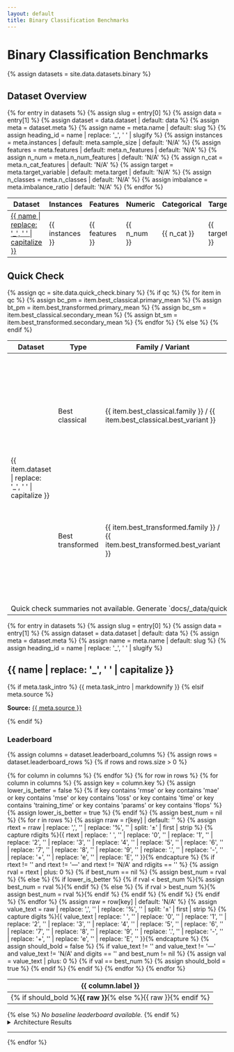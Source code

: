 ```yaml
---
layout: default
title: Binary Classification Benchmarks
---
```


# Binary Classification Benchmarks

<style>
.wrapper {
  max-width: 1200px;
  padding-left: 2rem;
  padding-right: 2rem;
}

@media screen and (max-width: 640px) {
  .wrapper {
    padding-left: 1.25rem;
    padding-right: 1.25rem;
  }
}
</style>

{% assign datasets = site.data.datasets.binary %}

<h2>Dataset Overview</h2>

<div class="table-scroll">
<table>
  <thead>
    <tr>
      <th>Dataset</th>
      <th>Instances</th>
      <th>Features</th>
      <th>Numeric</th>
      <th>Categorical</th>
      <th>Target</th>
      <th>Classes</th>
      <th>Imbalance</th>
    </tr>
  </thead>
  <tbody>
    {% for entry in datasets %}
      {% assign slug = entry[0] %}
      {% assign data = entry[1] %}
      {% assign dataset = data.dataset | default: data %}
      {% assign meta = dataset.meta %}
      {% assign name = meta.name | default: slug %}
      {% assign heading_id = name | replace: '_', ' ' | slugify %}
      {% assign instances = meta.instances | default: meta.sample_size | default: 'N/A' %}
      {% assign features = meta.features | default: meta.n_features | default: 'N/A' %}
      {% assign n_num = meta.n_num_features | default: 'N/A' %}
      {% assign n_cat = meta.n_cat_features | default: 'N/A' %}
      {% assign target = meta.target_variable | default: meta.target | default: 'N/A' %}
      {% assign n_classes = meta.n_classes | default: 'N/A' %}
      {% assign imbalance = meta.imbalance_ratio | default: 'N/A' %}
      <tr>
        <td><a href="#{{ heading_id }}">{{ name | replace: '_', ' ' | capitalize }}</a></td>
        <td>{{ instances }}</td>
        <td>{{ features }}</td>
        <td>{{ n_num }}</td>
        <td>{{ n_cat }}</td>
        <td>{{ target }}</td>
        <td>{{ n_classes }}</td>
        <td>{{ imbalance }}</td>
      </tr>
    {% endfor %}
  </tbody>
</table>
</div>




## Quick Check

<div class="table-scroll">
<table>
  <thead>
    <tr>
      <th>Dataset</th>
      <th>Type</th>
      <th>Family / Variant</th>
      <th>Test accuracy</th>
      <th>Test ROC AUC</th>
    </tr>
  </thead>
  <tbody>
    {% assign qc = site.data.quick_check.binary %}
    {% if qc %}
      {% for item in qc %}
        {% assign bc_pm = item.best_classical.primary_mean %}
        {% assign bt_pm = item.best_transformed.primary_mean %}
        {% assign bc_sm = item.best_classical.secondary_mean %}
        {% assign bt_sm = item.best_transformed.secondary_mean %}
        <tr>
          <td rowspan="2">{{ item.dataset | replace: '_', ' ' | capitalize }}</td>
          <td>Best classical</td>
          <td>{{ item.best_classical.family }} / {{ item.best_classical.best_variant }}</td>
          <td>
            {% if bc_pm != nil and bt_pm != nil %}
              {% if bc_pm >= bt_pm %}
                <strong>{{ item.best_classical.primary_raw | default: item.best_classical.primary_mean }}</strong>
              {% else %}
                {{ item.best_classical.primary_raw | default: item.best_classical.primary_mean }}
              {% endif %}
            {% else %}
              {{ item.best_classical.primary_raw | default: item.best_classical.primary_mean | default: 'N/A' }}
            {% endif %}
          </td>
          <td>
            {% if bc_sm != nil and bt_sm != nil %}
              {% if bc_sm >= bt_sm %}
                <strong>{{ item.best_classical.secondary_raw | default: item.best_classical.secondary_mean }}</strong>
              {% else %}
                {{ item.best_classical.secondary_raw | default: item.best_classical.secondary_mean }}
              {% endif %}
            {% else %}
              {{ item.best_classical.secondary_raw | default: item.best_classical.secondary_mean | default: 'N/A' }}
            {% endif %}
          </td>
        </tr>
        <tr>
          <td>Best transformed</td>
          <td>{{ item.best_transformed.family }} / {{ item.best_transformed.best_variant }}</td>
          <td>
            {% if bc_pm != nil and bt_pm != nil %}
              {% if bt_pm > bc_pm %}
                <strong>{{ item.best_transformed.primary_raw | default: item.best_transformed.primary_mean }}</strong>
              {% else %}
                {{ item.best_transformed.primary_raw | default: item.best_transformed.primary_mean }}
              {% endif %}
            {% else %}
              {{ item.best_transformed.primary_raw | default: item.best_transformed.primary_mean | default: 'N/A' }}
            {% endif %}
          </td>
          <td>
            {% if bc_sm != nil and bt_sm != nil %}
              {% if bt_sm > bc_sm %}
                <strong>{{ item.best_transformed.secondary_raw | default: item.best_transformed.secondary_mean }}</strong>
              {% else %}
                {{ item.best_transformed.secondary_raw | default: item.best_transformed.secondary_mean }}
              {% endif %}
            {% else %}
              {{ item.best_transformed.secondary_raw | default: item.best_transformed.secondary_mean | default: 'N/A' }}
            {% endif %}
          </td>
        </tr>
      {% endfor %}
    {% else %}
      <tr><td colspan="5">Quick check summaries not available. Generate `docs/_data/quick_check/binary.yml`.</td></tr>
    {% endif %}
  </tbody>
</table>
</div>

{% for entry in datasets %}
{% assign slug = entry[0] %}
{% assign data = entry[1] %}
{% assign dataset = data.dataset | default: data %}
{% assign meta = dataset.meta %}
{% assign name = meta.name | default: slug %}
{% assign heading_id = name | replace: '_', ' ' | slugify %}

## <a id="{{ heading_id }}"></a>{{ name | replace: '_', ' ' | capitalize }}

{% if meta.task_intro %}
{{ meta.task_intro | markdownify }}
{% elsif meta.source %}
<p><strong>Source:</strong> <a href="{{ meta.source }}">{{ meta.source }}</a></p>
{% endif %}

### Leaderboard

{% assign columns = dataset.leaderboard_columns %}
{% assign rows = dataset.leaderboard_rows %}
{% if rows and rows.size > 0 %}
<div class="table-scroll">
<table>
  <thead>
    <tr>
      {% for column in columns %}
        <th>{{ column.label }}</th>
      {% endfor %}
    </tr>
  </thead>
  <tbody>
    {% for row in rows %}
      <tr>
        {% for column in columns %}
          {% assign key = column.key %}
          {% assign lower_is_better = false %}
          {% if key contains 'rmse' or key contains 'mae' or key contains 'mse' or key contains 'loss' or key contains 'time' or key contains 'training_time' or key contains 'params' or key contains 'flops' %}
            {% assign lower_is_better = true %}
          {% endif %}
          {% assign best_num = nil %}
          {% for r in rows %}
            {% assign rraw = r[key] | default: '' %}
            {% assign rtext = rraw | replace: ',', '' | replace: '%', '' | split: '±' | first | strip %}
            {% capture rdigits %}{{ rtext | replace: ' ', '' | replace: '0', '' | replace: '1', '' | replace: '2', '' | replace: '3', '' | replace: '4', '' | replace: '5', '' | replace: '6', '' | replace: '7', '' | replace: '8', '' | replace: '9', '' | replace: '.', '' | replace: '-', '' | replace: '+', '' | replace: 'e', '' | replace: 'E', '' }}{% endcapture %}
            {% if rtext != '' and rtext != '—' and rtext != 'N/A' and rdigits == '' %}
              {% assign rval = rtext | plus: 0 %}
              {% if best_num == nil %}
                {% assign best_num = rval %}
              {% else %}
                {% if lower_is_better %}
                  {% if rval < best_num %}{% assign best_num = rval %}{% endif %}
                {% else %}
                  {% if rval > best_num %}{% assign best_num = rval %}{% endif %}
                {% endif %}
              {% endif %}
            {% endif %}
          {% endfor %}
          {% assign raw = row[key] | default: 'N/A' %}
          {% assign value_text = raw | replace: ',', '' | replace: '%', '' | split: '±' | first | strip %}
          {% capture digits %}{{ value_text | replace: ' ', '' | replace: '0', '' | replace: '1', '' | replace: '2', '' | replace: '3', '' | replace: '4', '' | replace: '5', '' | replace: '6', '' | replace: '7', '' | replace: '8', '' | replace: '9', '' | replace: '.', '' | replace: '-', '' | replace: '+', '' | replace: 'e', '' | replace: 'E', '' }}{% endcapture %}
          {% assign should_bold = false %}
          {% if value_text != '' and value_text != '—' and value_text != 'N/A' and digits == '' and best_num != nil %}
            {% assign val = value_text | plus: 0 %}
            {% if val == best_num %}
              {% assign should_bold = true %}
            {% endif %}
          {% endif %}
          <td>{% if should_bold %}<strong>{{ raw }}</strong>{% else %}{{ raw }}{% endif %}</td>
        {% endfor %}
      </tr>
    {% endfor %}
  </tbody>
</table>
</div>
{% else %}
<i>No baseline leaderboard available.</i>
{% endif %}

<details class="arch-results">
  <summary>Architecture Results</summary>

  {% for section in dataset.arch_sections %}
  <details class="arch-section">
    <summary>{{ section.title }}</summary>

    {% assign section_columns = section.columns %}
    {% assign section_rows = section.rows %}
    {% if section_rows and section_rows.size > 0 %}
    <div class="table-scroll">
    <table>
      <thead>
        <tr>
          {% for column in section_columns %}
            <th>{{ column.label }}</th>
          {% endfor %}
        </tr>
      </thead>
      <tbody>
        {% for row in section_rows %}
          <tr>
            {% for column in section_columns %}
              {% assign key = column.key %}
              {% assign lower_is_better = false %}
              {% if key contains 'rmse' or key contains 'mae' or key contains 'mse' or key contains 'loss' or key contains 'time' or key contains 'training_time' or key contains 'params' or key contains 'flops' %}
                {% assign lower_is_better = true %}
              {% endif %}
              {% assign best_num = nil %}
              {% for r in section_rows %}
                {% assign rraw = r[key] | default: '' %}
                {% assign rtext = rraw | replace: ',', '' | replace: '%', '' | split: '±' | first | strip %}
                {% capture rdigits %}{{ rtext | replace: ' ', '' | replace: '0', '' | replace: '1', '' | replace: '2', '' | replace: '3', '' | replace: '4', '' | replace: '5', '' | replace: '6', '' | replace: '7', '' | replace: '8', '' | replace: '9', '' | replace: '.', '' | replace: '-', '' | replace: '+', '' | replace: 'e', '' | replace: 'E', '' }}{% endcapture %}
                {% if rtext != '' and rtext != '—' and rtext != 'N/A' and rdigits == '' %}
                  {% assign rval = rtext | plus: 0 %}
                  {% if best_num == nil %}
                    {% assign best_num = rval %}
                  {% else %}
                    {% if lower_is_better %}
                      {% if rval < best_num %}{% assign best_num = rval %}{% endif %}
                    {% else %}
                      {% if rval > best_num %}{% assign best_num = rval %}{% endif %}
                    {% endif %}
                  {% endif %}
                {% endif %}
              {% endfor %}
              {% assign raw = row[key] | default: 'N/A' %}
              {% assign value_text = raw | replace: ',', '' | replace: '%', '' | split: '±' | first | strip %}
              {% capture digits %}{{ value_text | replace: ' ', '' | replace: '0', '' | replace: '1', '' | replace: '2', '' | replace: '3', '' | replace: '4', '' | replace: '5', '' | replace: '6', '' | replace: '7', '' | replace: '8', '' | replace: '9', '' | replace: '.', '' | replace: '-', '' | replace: '+', '' | replace: 'e', '' | replace: 'E', '' }}{% endcapture %}
              {% assign should_bold = false %}
              {% if value_text != '' and value_text != '—' and value_text != 'N/A' and digits == '' and best_num != nil %}
                {% assign val = value_text | plus: 0 %}
                {% if val == best_num %}
                  {% assign should_bold = true %}
                {% endif %}
              {% endif %}
              <td>{% if should_bold %}<strong>{{ raw }}</strong>{% else %}{{ raw }}{% endif %}</td>
            {% endfor %}
          </tr>
        {% endfor %}
      </tbody>
    </table>
    </div>
    {% else %}
    <i>No results available for this architecture.</i>
    {% endif %}
  </details>
  {% endfor %}

</details>

---
{% endfor %}
